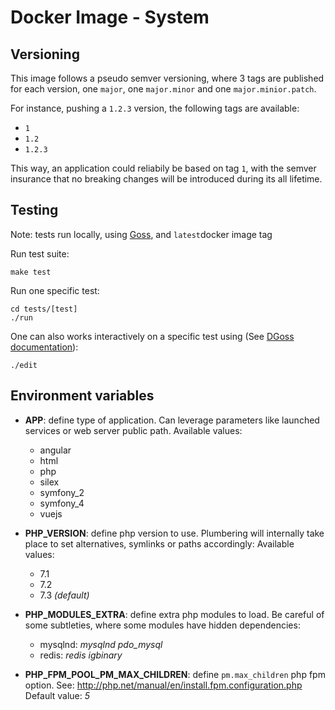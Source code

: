# Docker Image - System

## Versioning

This image follows a pseudo semver versioning, where 3 tags are published for each version, one `major`, one `major.minor` and one `major.minior.patch`.

For instance, pushing a `1.2.3` version, the following tags are available:
* `1`
* `1.2`
* `1.2.3`

This way, an application could reliabily be based on tag `1`, with the semver insurance that no breaking changes will be introduced during its all lifetime.

## Testing

Note: tests run locally, using [Goss](https://goss.rocks), and `latest`docker image tag

Run test suite:
```
make test
```

Run one specific test:
```
cd tests/[test]
./run
```

One can also works interactively on a specific test using (See [DGoss documentation](https://github.com/aelsabbahy/goss/tree/master/extras/dgoss)):
```
./edit
```

## Environment variables

* **APP**: define type of application. Can leverage parameters like launched services or web server public path.
Available values:
    * angular
    * html
    * php
    * silex
    * symfony_2
    * symfony_4
    * vuejs

* **PHP_VERSION**: define php version to use. Plumbering will internally take place to set alternatives, symlinks or paths accordingly:
Available values:
    * 7.1
    * 7.2
    * 7.3 *(default)*

* **PHP_MODULES_EXTRA**: define extra php modules to load. Be careful of some subtleties, where some modules have hidden dependencies:
    * mysqlnd: *mysqlnd pdo_mysql*
    * redis: *redis igbinary*

* **PHP_FPM_POOL_PM_MAX_CHILDREN**: define `pm.max_children` php fpm option. See: http://php.net/manual/en/install.fpm.configuration.php
Default value: *5*
